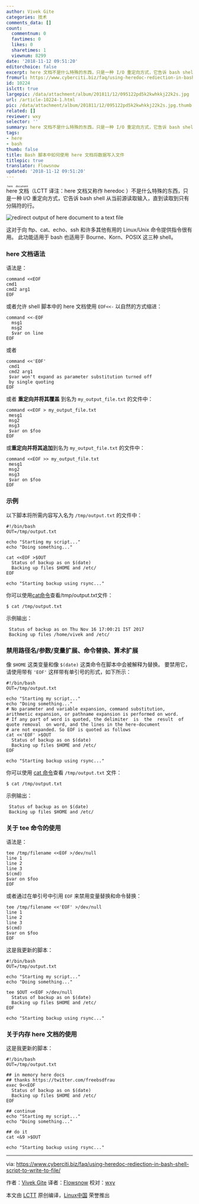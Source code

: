 ```yaml
---
author: Vivek Gite
categories: 技术
comments_data: []
count:
  commentnum: 0
  favtimes: 0
  likes: 0
  sharetimes: 1
  viewnum: 8299
date: '2018-11-12 09:51:20'
editorchoice: false
excerpt: here 文档不是什么特殊的东西，只是一种 I/O 重定向方式，它告诉 bash shell 从当前源读取输入，直到读取到只有分隔符的行。
fromurl: https://www.cyberciti.biz/faq/using-heredoc-rediection-in-bash-shell-script-to-write-to-file/
id: 10224
islctt: true
largepic: /data/attachment/album/201811/12/095122pd5k2kwhkkj22k2s.jpg
url: /article-10224-1.html
pic: /data/attachment/album/201811/12/095122pd5k2kwhkkj22k2s.jpg.thumb.jpg
related: []
reviewer: wxy
selector: ''
summary: here 文档不是什么特殊的东西，只是一种 I/O 重定向方式，它告诉 bash shell 从当前源读取输入，直到读取到只有分隔符的行。
tags:
- here
- bash
thumb: false
title: Bash 脚本中如何使用 here 文档将数据写入文件
titlepic: true
translator: Flowsnow
updated: '2018-11-12 09:51:20'
---
```


<ruby> here 文档 <rt>  here document </rt></ruby> （LCTT 译注：here 文档又称作 heredoc ）不是什么特殊的东西，只是一种 I/O 重定向方式，它告诉 bash shell 从当前源读取输入，直到读取到只有分隔符的行。


![redirect output of here document to a text file](/data/attachment/album/201811/12/095122pd5k2kwhkkj22k2s.jpg)


这对于向 ftp、cat、echo、ssh 和许多其他有用的 Linux/Unix 命令提供指令很有用。 此功能适用于 bash 也适用于 Bourne、Korn、POSIX 这三种 shell。


### here 文档语法


语法是：



```
command <<EOF
cmd1
cmd2 arg1
EOF
```

或者允许 shell 脚本中的 here 文档使用 `EOF<<-` 以自然的方式缩进：



```
command <<-EOF
  msg1
  msg2 
  $var on line 
EOF
```

或者



```
command <<'EOF'
 cmd1
 cmd2 arg1
 $var won't expand as parameter substitution turned off
 by single quoting
EOF
```

或者 **重定向并将其覆盖** 到名为 `my_output_file.txt` 的文件中：



```
command <<EOF > my_output_file.txt
 mesg1
 msg2
 msg3
 $var on $foo
EOF
```

或**重定向并将其追加**到名为 `my_output_file.txt` 的文件中：



```
command <<EOF >> my_output_file.txt
 mesg1
 msg2
 msg3
 $var on $foo
EOF
```

### 示例


以下脚本将所需内容写入名为 `/tmp/output.txt` 的文件中：



```
#!/bin/bash
OUT=/tmp/output.txt

echo "Starting my script..."
echo "Doing something..."

cat <<EOF >$OUT
  Status of backup as on $(date)
  Backing up files $HOME and /etc/
EOF

echo "Starting backup using rsync..."
```

你可以使用[cat命令](https//www.cyberciti.biz/faq/linux-unix-appleosx-bsd-cat-command-examples/)查看/tmp/output.txt文件：



```
$ cat /tmp/output.txt
```

示例输出：



```
 Status of backup as on Thu Nov 16 17:00:21 IST 2017
 Backing up files /home/vivek and /etc/
```

### 禁用路径名/参数/变量扩展、命令替换、算术扩展


像 `$HOME` 这类变量和像 `$(date)` 这类命令在脚本中会被解释为替换。 要禁用它，请使用带有 `'EOF'` 这样带有单引号的形式，如下所示：



```
#!/bin/bash
OUT=/tmp/output.txt

echo "Starting my script..."
echo "Doing something..."
# No parameter and variable expansion, command substitution, arithmetic expansion, or pathname expansion is performed on word.  
# If any part of word is quoted, the delimiter  is  the  result  of  quote removal  on word, and the lines in the here-document 
# are not expanded. So EOF is quoted as follows
cat <<'EOF' >$OUT
  Status of backup as on $(date)
  Backing up files $HOME and /etc/
EOF

echo "Starting backup using rsync..."
```

你可以使用 [cat 命令](https//www.cyberciti.biz/faq/linux-unix-appleosx-bsd-cat-command-examples/)查看 `/tmp/output.txt` 文件：



```
$ cat /tmp/output.txt
```

示例输出：



```
 Status of backup as on $(date)
 Backing up files $HOME and /etc/

```

### 关于 tee 命令的使用


语法是：



```
tee /tmp/filename <<EOF >/dev/null
line 1
line 2
line 3
$(cmd)
$var on $foo
EOF
```

或者通过在单引号中引用 `EOF` 来禁用变量替换和命令替换：



```
tee /tmp/filename <<'EOF' >/dev/null
line 1
line 2
line 3
$(cmd)
$var on $foo
EOF
```

这是我更新的脚本：



```
#!/bin/bash
OUT=/tmp/output.txt

echo "Starting my script..."
echo "Doing something..."

tee $OUT <<EOF >/dev/null
  Status of backup as on $(date)
  Backing up files $HOME and /etc/
EOF

echo "Starting backup using rsync..."
```

### 关于内存 here 文档的使用


这是我更新的脚本：



```
#!/bin/bash
OUT=/tmp/output.txt

## in memory here docs 
## thanks https://twitter.com/freebsdfrau
exec 9<<EOF
  Status of backup as on $(date)
  Backing up files $HOME and /etc/
EOF

## continue
echo "Starting my script..."
echo "Doing something..."

## do it
cat <&9 >$OUT

echo "Starting backup using rsync..."
```



---


via: <https://www.cyberciti.biz/faq/using-heredoc-rediection-in-bash-shell-script-to-write-to-file/>


作者：[Vivek Gite](https://www.cyberciti.biz) 译者：[Flowsnow](https://github.com/Flowsnow) 校对：[wxy](https://github.com/wxy)


本文由 [LCTT](https://github.com/LCTT/TranslateProject) 原创编译，[Linux中国](https://linux.cn/) 荣誉推出